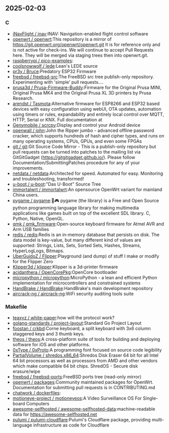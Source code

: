## 2025-02-03

### C

* [iNavFlight / inav](https://github.com/iNavFlight/inav):INAV: Navigation-enabled flight control software
* [openwrt / openwrt](https://github.com/openwrt/openwrt):This repository is a mirror of https://git.openwrt.org/openwrt/openwrt.git It is for reference only and is not active for check-ins. We will continue to accept Pull Requests here. They will be merged via staging trees then into openwrt.git.
* [raspberrypi / pico-examples](https://github.com/raspberrypi/pico-examples):
* [coolsnowwolf / lede](https://github.com/coolsnowwolf/lede):Lean's LEDE source
* [pr3y / Bruce](https://github.com/pr3y/Bruce):Predatory ESP32 Firmware
* [freebsd / freebsd-src](https://github.com/freebsd/freebsd-src):The FreeBSD src tree publish-only repository. Experimenting with 'simple' pull requests....
* [prusa3d / Prusa-Firmware-Buddy](https://github.com/prusa3d/Prusa-Firmware-Buddy):Firmware for the Original Prusa MINI, Original Prusa MK4 and the Original Prusa XL 3D printers by Prusa Research.
* [arendst / Tasmota](https://github.com/arendst/Tasmota):Alternative firmware for ESP8266 and ESP32 based devices with easy configuration using webUI, OTA updates, automation using timers or rules, expandability and entirely local control over MQTT, HTTP, Serial or KNX. Full documentation at
* [Genymobile / scrcpy](https://github.com/Genymobile/scrcpy):Display and control your Android device
* [openwall / john](https://github.com/openwall/john):John the Ripper jumbo - advanced offline password cracker, which supports hundreds of hash and cipher types, and runs on many operating systems, CPUs, GPUs, and even some FPGAs
* [git / git](https://github.com/git/git):Git Source Code Mirror - This is a publish-only repository but pull requests can be turned into patches to the mailing list via GitGitGadget (https://gitgitgadget.github.io/). Please follow Documentation/SubmittingPatches procedure for any of your improvements.
* [netdata / netdata](https://github.com/netdata/netdata):Architected for speed. Automated for easy. Monitoring and troubleshooting, transformed!
* [u-boot / u-boot](https://github.com/u-boot/u-boot):"Das U-Boot" Source Tree
* [immortalwrt / immortalwrt](https://github.com/immortalwrt/immortalwrt):An opensource OpenWrt variant for mainland China users.
* [pygame / pygame](https://github.com/pygame/pygame):🐍🎮 pygame (the library) is a Free and Open Source python programming language library for making multimedia applications like games built on top of the excellent SDL library. C, Python, Native, OpenGL.
* [qmk / qmk_firmware](https://github.com/qmk/qmk_firmware):Open-source keyboard firmware for Atmel AVR and Arm USB families
* [redis / redis](https://github.com/redis/redis):Redis is an in-memory database that persists on disk. The data model is key-value, but many different kind of values are supported: Strings, Lists, Sets, Sorted Sets, Hashes, Streams, HyperLogLogs, Bitmaps.
* [UberGuidoZ / Flipper](https://github.com/UberGuidoZ/Flipper):Playground (and dump) of stuff I make or modify for the Flipper Zero
* [Klipper3d / klipper](https://github.com/Klipper3d/klipper):Klipper is a 3d-printer firmware
* [acidanthera / OpenCorePkg](https://github.com/acidanthera/OpenCorePkg):OpenCore bootloader
* [micropython / micropython](https://github.com/micropython/micropython):MicroPython - a lean and efficient Python implementation for microcontrollers and constrained systems
* [HandBrake / HandBrake](https://github.com/HandBrake/HandBrake):HandBrake's main development repository
* [aircrack-ng / aircrack-ng](https://github.com/aircrack-ng/aircrack-ng):WiFi security auditing tools suite

### Makefile

* [teaxyz / white-paper](https://github.com/teaxyz/white-paper):how will the protocol work?
* [golang-standards / project-layout](https://github.com/golang-standards/project-layout):Standard Go Project Layout
* [foostan / crkbd](https://github.com/foostan/crkbd):Corne keyboard, a split keyboard with 3x6 column staggered keys and 3 thumb keys.
* [theos / theos](https://github.com/theos/theos):A cross-platform suite of tools for building and deploying software for iOS and other platforms.
* [0xType / 0xProto](https://github.com/0xType/0xProto):A programming font focused on source code legibility
* [PartialVolume / shredos.x86_64](https://github.com/PartialVolume/shredos.x86_64):Shredos Disk Eraser 64 bit for all Intel 64 bit processors as well as processors from AMD and other vendors which make compatible 64 bit chips. ShredOS - Secure disk erasure/wipe
* [freebsd / freebsd-ports](https://github.com/freebsd/freebsd-ports):FreeBSD ports tree (read-only mirror)
* [openwrt / packages](https://github.com/openwrt/packages):Community maintained packages for OpenWrt. Documentation for submitting pull requests is in CONTRIBUTING.md
* [chatwork / dockerfiles](https://github.com/chatwork/dockerfiles):
* [motioneye-project / motioneyeos](https://github.com/motioneye-project/motioneyeos):A Video Surveillance OS For Single-board Computers
* [awesome-selfhosted / awesome-selfhosted-data](https://github.com/awesome-selfhosted/awesome-selfhosted-data):machine-readable data for https://awesome-selfhosted.net
* [pulumi / pulumi-cloudflare](https://github.com/pulumi/pulumi-cloudflare):Pulumi's Cloudflare package, providing multi-language infrastructure as code for Cloudflare
